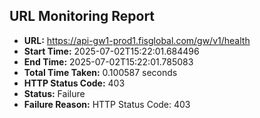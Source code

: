 ## URL Monitoring Report

- **URL:** https://api-gw1-prod1.fisglobal.com/gw/v1/health
- **Start Time:** 2025-07-02T15:22:01.684496
- **End Time:** 2025-07-02T15:22:01.785083
- **Total Time Taken:** 0.100587 seconds
- **HTTP Status Code:** 403
- **Status:** Failure
- **Failure Reason:** HTTP Status Code: 403
